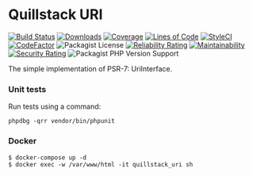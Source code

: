 # Quillstack URI

[![Build Status](https://app.travis-ci.com/quillstack/uri.svg?branch=main)](https://app.travis-ci.com/quillstack/uri)
[![Downloads](https://img.shields.io/packagist/dt/quillstack/uri.svg)](https://packagist.org/packages/quillstack/uri)
[![Coverage](https://sonarcloud.io/api/project_badges/measure?project=quillstack_uri&metric=coverage)](https://sonarcloud.io/summary/new_code?id=quillstack_uri)
[![Lines of Code](https://sonarcloud.io/api/project_badges/measure?project=quillstack_uri&metric=ncloc)](https://sonarcloud.io/summary/new_code?id=quillstack_uri)
[![StyleCI](https://github.styleci.io/repos/301097623/shield?branch=main)](https://github.styleci.io/repos/301097623?branch=main)
[![CodeFactor](https://www.codefactor.io/repository/github/quillstack/uri/badge)](https://www.codefactor.io/repository/github/quillstack/uri)
![Packagist License](https://img.shields.io/packagist/l/quillstack/uri)
[![Reliability Rating](https://sonarcloud.io/api/project_badges/measure?project=quillstack_uri&metric=reliability_rating)](https://sonarcloud.io/summary/new_code?id=quillstack_uri)
[![Maintainability](https://api.codeclimate.com/v1/badges/ff38df5bd11d8617e887/maintainability)](https://codeclimate.com/github/quillstack/uri/maintainability)
[![Security Rating](https://sonarcloud.io/api/project_badges/measure?project=quillstack_uri&metric=security_rating)](https://sonarcloud.io/summary/new_code?id=quillstack_uri)
![Packagist PHP Version Support](https://img.shields.io/packagist/php-v/quillstack/uri)

The simple implementation of PSR-7: UriInterface.

### Unit tests

Run tests using a command:

```
phpdbg -qrr vendor/bin/phpunit
```

### Docker

```shell
$ docker-compose up -d
$ docker exec -w /var/www/html -it quillstack_uri sh
```

